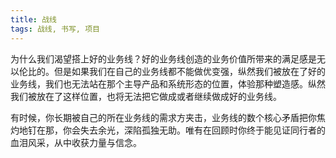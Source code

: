```yaml
---
title: 战线
tags: 战线, 书写, 项目
---
```



为什么我们渴望搭上好的业务线？好的业务线创造的业务价值所带来的满足感是无以伦比的。但是如果我们在自己的业务线都不能做优变强，纵然我们被放在了好的业务线，我们也无法站在那个主导产品和系统形态的位置，体验那种塑造感。纵然我们被放在了这样位置，也将无法把它做成或者继续做成好的业务线。

有时候，你长期被自己的所在业务线的需求方夹击，业务线的数个核心矛盾把你焦灼地钉在那，你会失去余光，深陷孤独无助。唯有在回顾时你终于能见证同行者的血泪风采，从中收获力量与信念。

